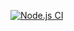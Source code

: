 [![Node.js CI](https://github.com/OlegFPY85/unit-test/actions/workflows/node.js.yml/badge.svg)](https://github.com/OlegFPY85/unit-test/actions/workflows/node.js.yml)
